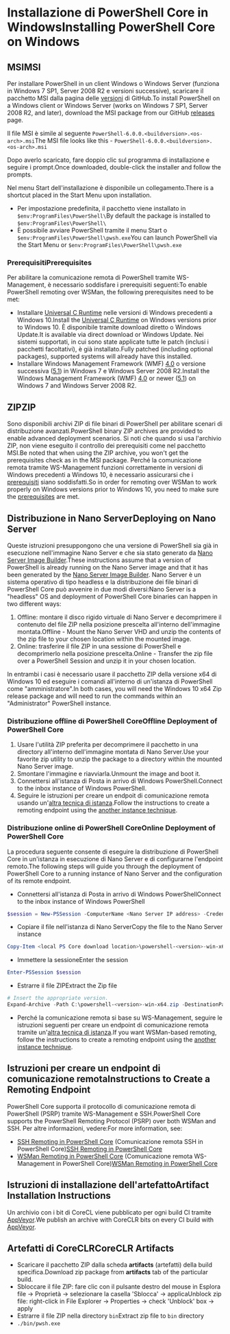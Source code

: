 # <a name="installing-powershell-core-on-windows"></a><span data-ttu-id="116ac-101">Installazione di PowerShell Core in Windows</span><span class="sxs-lookup"><span data-stu-id="116ac-101">Installing PowerShell Core on Windows</span></span>

## <a name="msi"></a><span data-ttu-id="116ac-102">MSI</span><span class="sxs-lookup"><span data-stu-id="116ac-102">MSI</span></span>

<span data-ttu-id="116ac-103">Per installare PowerShell in un client Windows o Windows Server (funziona in Windows 7 SP1, Server 2008 R2 e versioni successive), scaricare il pacchetto MSI dalla pagina delle [versioni][] di GitHub.</span><span class="sxs-lookup"><span data-stu-id="116ac-103">To install PowerShell on a Windows client or Windows Server (works on Windows 7 SP1, Server 2008 R2, and later), download the MSI package from our GitHub [releases][] page.</span></span>

<span data-ttu-id="116ac-104">Il file MSI è simile al seguente `PowerShell-6.0.0.<buildversion>.<os-arch>.msi`</span><span class="sxs-lookup"><span data-stu-id="116ac-104">The MSI file looks like this - `PowerShell-6.0.0.<buildversion>.<os-arch>.msi`</span></span>
<!-- TODO: should be updated to point to the Download Center as well -->

<span data-ttu-id="116ac-105">Dopo averlo scaricato, fare doppio clic sul programma di installazione e seguire i prompt.</span><span class="sxs-lookup"><span data-stu-id="116ac-105">Once downloaded, double-click the installer and follow the prompts.</span></span>

<span data-ttu-id="116ac-106">Nel menu Start dell'installazione è disponibile un collegamento.</span><span class="sxs-lookup"><span data-stu-id="116ac-106">There is a shortcut placed in the Start Menu upon installation.</span></span>

* <span data-ttu-id="116ac-107">Per impostazione predefinita, il pacchetto viene installato in `$env:ProgramFiles\PowerShell\`</span><span class="sxs-lookup"><span data-stu-id="116ac-107">By default the package is installed to `$env:ProgramFiles\PowerShell\`</span></span>
* <span data-ttu-id="116ac-108">È possibile avviare PowerShell tramite il menu Start o `$env:ProgramFiles\PowerShell\pwsh.exe`</span><span class="sxs-lookup"><span data-stu-id="116ac-108">You can launch PowerShell via the Start Menu or `$env:ProgramFiles\PowerShell\pwsh.exe`</span></span>

### <a name="prerequisites"></a><span data-ttu-id="116ac-109">Prerequisiti</span><span class="sxs-lookup"><span data-stu-id="116ac-109">Prerequisites</span></span>

<span data-ttu-id="116ac-110">Per abilitare la comunicazione remota di PowerShell tramite WS-Management, è necessario soddisfare i prerequisiti seguenti:</span><span class="sxs-lookup"><span data-stu-id="116ac-110">To enable PowerShell remoting over WSMan, the following prerequisites need to be met:</span></span>

* <span data-ttu-id="116ac-111">Installare [Universal C Runtime](https://www.microsoft.com/download/details.aspx?id=50410) nelle versioni di Windows precedenti a Windows 10.</span><span class="sxs-lookup"><span data-stu-id="116ac-111">Install the [Universal C Runtime](https://www.microsoft.com/download/details.aspx?id=50410) on Windows versions prior to Windows 10.</span></span>
  <span data-ttu-id="116ac-112">È disponibile tramite download diretto o Windows Update.</span><span class="sxs-lookup"><span data-stu-id="116ac-112">It is available via direct download or Windows Update.</span></span>
  <span data-ttu-id="116ac-113">Nei sistemi supportati, in cui sono state applicate tutte le patch (inclusi i pacchetti facoltativi), è già installato.</span><span class="sxs-lookup"><span data-stu-id="116ac-113">Fully patched (including optional packages), supported systems will already have this installed.</span></span>
* <span data-ttu-id="116ac-114">Installare Windows Management Framework (WMF) [4.0](https://www.microsoft.com/download/details.aspx?id=40855) o versione successiva ([5.1](https://www.microsoft.com/download/details.aspx?id=54616)) in Windows 7 e Windows Server 2008 R2.</span><span class="sxs-lookup"><span data-stu-id="116ac-114">Install the Windows Management Framework (WMF) [4.0](https://www.microsoft.com/download/details.aspx?id=40855) or newer ([5.1](https://www.microsoft.com/download/details.aspx?id=54616)) on Windows 7 and Windows Server 2008 R2.</span></span>

## <a name="zip"></a><span data-ttu-id="116ac-115">ZIP</span><span class="sxs-lookup"><span data-stu-id="116ac-115">ZIP</span></span>

<span data-ttu-id="116ac-116">Sono disponibili archivi ZIP di file binari di PowerShell per abilitare scenari di distribuzione avanzati.</span><span class="sxs-lookup"><span data-stu-id="116ac-116">PowerShell binary ZIP archives are provided to enable advanced deployment scenarios.</span></span>
<span data-ttu-id="116ac-117">Si noti che quando si usa l'archivio ZIP, non viene eseguito il controllo dei prerequisiti come nel pacchetto MSI.</span><span class="sxs-lookup"><span data-stu-id="116ac-117">Be noted that when using the ZIP archive, you won't get the prerequisites check as in the MSI package.</span></span>
<span data-ttu-id="116ac-118">Perché la comunicazione remota tramite WS-Management funzioni correttamente in versioni di Windows precedenti a Windows 10, è necessario assicurarsi che i [prerequisiti](#prerequisites) siano soddisfatti.</span><span class="sxs-lookup"><span data-stu-id="116ac-118">So in order for remoting over WSMan to work properly on Windows versions prior to Windows 10, you need to make sure the [prerequisites](#prerequisites) are met.</span></span>

## <a name="deploying-on-nano-server"></a><span data-ttu-id="116ac-119">Distribuzione in Nano Server</span><span class="sxs-lookup"><span data-stu-id="116ac-119">Deploying on Nano Server</span></span>

<span data-ttu-id="116ac-120">Queste istruzioni presuppongono che una versione di PowerShell sia già in esecuzione nell'immagine Nano Server e che sia stato generato da [Nano Server Image Builder](https://technet.microsoft.com/windows-server-docs/get-started/deploy-nano-server).</span><span class="sxs-lookup"><span data-stu-id="116ac-120">These instructions assume that a version of PowerShell is already running on the Nano Server image and that it has been generated by the [Nano Server Image Builder](https://technet.microsoft.com/windows-server-docs/get-started/deploy-nano-server).</span></span>
<span data-ttu-id="116ac-121">Nano Server è un sistema operativo di tipo headless e la distribuzione dei file binari di PowerShell Core può avvenire in due modi diversi:</span><span class="sxs-lookup"><span data-stu-id="116ac-121">Nano Server is a "headless" OS and deployment of PowerShell Core binaries can happen in two different ways:</span></span>

1. <span data-ttu-id="116ac-122">Offline: montare il disco rigido virtuale di Nano Server e decomprimere il contenuto del file ZIP nella posizione prescelta all'interno dell'immagine montata.</span><span class="sxs-lookup"><span data-stu-id="116ac-122">Offline - Mount the Nano Server VHD and unzip the contents of the zip file to your chosen location within the mounted image.</span></span>
1. <span data-ttu-id="116ac-123">Online: trasferire il file ZIP in una sessione di PowerShell e decomprimerlo nella posizione prescelta.</span><span class="sxs-lookup"><span data-stu-id="116ac-123">Online - Transfer the zip file over a PowerShell Session and unzip it in your chosen location.</span></span>

<span data-ttu-id="116ac-124">In entrambi i casi è necessario usare il pacchetto ZIP della versione x64 di Windows 10 ed eseguire i comandi all'interno di un'istanza di PowerShell come "amministratore".</span><span class="sxs-lookup"><span data-stu-id="116ac-124">In both cases, you will need the Windows 10 x64 Zip release package and will need to run the commands within an "Administrator" PowerShell instance.</span></span>

### <a name="offline-deployment-of-powershell-core"></a><span data-ttu-id="116ac-125">Distribuzione offline di PowerShell Core</span><span class="sxs-lookup"><span data-stu-id="116ac-125">Offline Deployment of PowerShell Core</span></span>

1. <span data-ttu-id="116ac-126">Usare l'utilità ZIP preferita per decomprimere il pacchetto in una directory all'interno dell'immagine montata di Nano Server.</span><span class="sxs-lookup"><span data-stu-id="116ac-126">Use your favorite zip utility to unzip the package to a directory within the mounted Nano Server image.</span></span>
1. <span data-ttu-id="116ac-127">Smontare l'immagine e riavviarla.</span><span class="sxs-lookup"><span data-stu-id="116ac-127">Unmount the image and boot it.</span></span>
1. <span data-ttu-id="116ac-128">Connettersi all'istanza di Posta in arrivo di Windows PowerShell.</span><span class="sxs-lookup"><span data-stu-id="116ac-128">Connect to the inbox instance of Windows PowerShell.</span></span>
1. <span data-ttu-id="116ac-129">Seguire le istruzioni per creare un endpoit di comunicazione remota usando un'[altra tecnica di istanza](#executed-by-another-instance-of-powershell-on-behalf-of-the-instance-that-it-will-register).</span><span class="sxs-lookup"><span data-stu-id="116ac-129">Follow the instructions to create a remoting endpoint using the [another instance technique](#executed-by-another-instance-of-powershell-on-behalf-of-the-instance-that-it-will-register).</span></span>

### <a name="online-deployment-of-powershell-core"></a><span data-ttu-id="116ac-130">Distribuzione online di PowerShell Core</span><span class="sxs-lookup"><span data-stu-id="116ac-130">Online Deployment of PowerShell Core</span></span>

<span data-ttu-id="116ac-131">La procedura seguente consente di eseguire la distribuzione di PowerShell Core in un'istanza in esecuzione di Nano Server e di configurarne l'endpoint remoto.</span><span class="sxs-lookup"><span data-stu-id="116ac-131">The following steps will guide you through the deployment of PowerShell Core to a running instance of Nano Server and the configuration of its remote endpoint.</span></span>

* <span data-ttu-id="116ac-132">Connettersi all'istanza di Posta in arrivo di Windows PowerShell</span><span class="sxs-lookup"><span data-stu-id="116ac-132">Connect to the inbox instance of Windows PowerShell</span></span>

```powershell
$session = New-PSSession -ComputerName <Nano Server IP address> -Credential <An Administrator account on the system>
```

* <span data-ttu-id="116ac-133">Copiare il file nell'istanza di Nano Server</span><span class="sxs-lookup"><span data-stu-id="116ac-133">Copy the file to the Nano Server instance</span></span>

```powershell
Copy-Item <local PS Core download location>\powershell-<version>-win-x64.zip c:\ -ToSession $session
```

* <span data-ttu-id="116ac-134">Immettere la sessione</span><span class="sxs-lookup"><span data-stu-id="116ac-134">Enter the session</span></span>

```powershell
Enter-PSSession $session
```

* <span data-ttu-id="116ac-135">Estrarre il file ZIP</span><span class="sxs-lookup"><span data-stu-id="116ac-135">Extract the Zip file</span></span>

```powershell
# Insert the appropriate version.
Expand-Archive -Path C:\powershell-<version>-win-x64.zip -DestinationPath "C:\PowerShellCore_<version>"
```

* <span data-ttu-id="116ac-136">Perché la comunicazione remota si base su WS-Management, seguire le istruzioni seguenti per creare un endpoint di comunicazione remota tramite un'[altra tecnica di istanza](../core-powershell/WSMan-Remoting-in-PowerShell-Core.md#executed-by-another-instance-of-powershell-on-behalf-of-the-instance-that-it-will-register).</span><span class="sxs-lookup"><span data-stu-id="116ac-136">If you want WSMan-based remoting, follow the instructions to create a remoting endpoint using the [another instance technique](../core-powershell/WSMan-Remoting-in-PowerShell-Core.md#executed-by-another-instance-of-powershell-on-behalf-of-the-instance-that-it-will-register).</span></span>

## <a name="instructions-to-create-a-remoting-endpoint"></a><span data-ttu-id="116ac-137">Istruzioni per creare un endpoint di comunicazione remota</span><span class="sxs-lookup"><span data-stu-id="116ac-137">Instructions to Create a Remoting Endpoint</span></span>

<span data-ttu-id="116ac-138">PowerShell Core supporta il protocollo di comunicazione remota di PowerShell (PSRP) tramite WS-Management e SSH.</span><span class="sxs-lookup"><span data-stu-id="116ac-138">PowerShell Core supports the PowerShell Remoting Protocol (PSRP) over both WSMan and SSH.</span></span> <span data-ttu-id="116ac-139">Per altre informazioni, vedere:</span><span class="sxs-lookup"><span data-stu-id="116ac-139">For more information, see:</span></span>

* <span data-ttu-id="116ac-140">[SSH Remoting in PowerShell Core][ssh-remoting] (Comunicazione remota SSH in PowerShell Core)</span><span class="sxs-lookup"><span data-stu-id="116ac-140">[SSH Remoting in PowerShell Core][ssh-remoting]</span></span>
* <span data-ttu-id="116ac-141">[WSMan Remoting in PowerShell Core][wsman-remoting] (Comunicazione remota WS-Management in PowerShell Core)</span><span class="sxs-lookup"><span data-stu-id="116ac-141">[WSMan Remoting in PowerShell Core][wsman-remoting]</span></span>

## <a name="artifact-installation-instructions"></a><span data-ttu-id="116ac-142">Istruzioni di installazione dell'artefatto</span><span class="sxs-lookup"><span data-stu-id="116ac-142">Artifact Installation Instructions</span></span>

<span data-ttu-id="116ac-143">Un archivio con i bit di CoreCL viene pubblicato per ogni build CI tramite [AppVeyor][].</span><span class="sxs-lookup"><span data-stu-id="116ac-143">We publish an archive with CoreCLR bits on every CI build with [AppVeyor][].</span></span>

## <a name="coreclr-artifacts"></a><span data-ttu-id="116ac-144">Artefatti di CoreCLR</span><span class="sxs-lookup"><span data-stu-id="116ac-144">CoreCLR Artifacts</span></span>

* <span data-ttu-id="116ac-145">Scaricare il pacchetto ZIP dalla scheda **artifacts** (artefatti) della build specifica.</span><span class="sxs-lookup"><span data-stu-id="116ac-145">Download zip package from **artifacts** tab of the particular build.</span></span>
* <span data-ttu-id="116ac-146">Sbloccare il file ZIP: fare clic con il pulsante destro del mouse in Esplora file -> Proprietà -> selezionare la casella 'Sblocca' -> applica</span><span class="sxs-lookup"><span data-stu-id="116ac-146">Unblock zip file: right-click in File Explorer -> Properties -> check 'Unblock' box -> apply</span></span>
* <span data-ttu-id="116ac-147">Estrarre il file ZIP nella directory `bin`</span><span class="sxs-lookup"><span data-stu-id="116ac-147">Extract zip file to `bin` directory</span></span>
* `./bin/pwsh.exe`

<!-- [download-center]: TODO -->
[versioni]: https://github.com/PowerShell/PowerShell/releases
[releases]: https://github.com/PowerShell/PowerShell/releases
[signing]: ../../tools/Sign-Package.ps1
[ssh-remoting]: ../core-powershell/SSH-Remoting-in-PowerShell-Core.md
[wsman-remoting]: ../core-powershell/WSMan-Remoting-in-PowerShell-Core.md
[AppVeyor]: https://ci.appveyor.com/project/PowerShell/powershell
